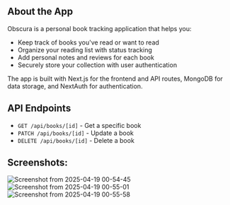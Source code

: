 ## About the App

Obscura is a personal book tracking application that helps you:

- Keep track of books you've read or want to read
- Organize your reading list with status tracking
- Add personal notes and reviews for each book
- Securely store your collection with user authentication

The app is built with Next.js for the frontend and API routes, MongoDB for data storage, and NextAuth for authentication.

## API Endpoints

- `GET /api/books/[id]` - Get a specific book
- `PATCH /api/books/[id]` - Update a book
- `DELETE /api/books/[id]` - Delete a book

## Screenshots:

![Screenshot from 2025-04-19 00-54-45](https://github.com/user-attachments/assets/6537ee9b-2007-4069-b1c6-c1379553b874)
![Screenshot from 2025-04-19 00-55-01](https://github.com/user-attachments/assets/a1f81049-88ab-4b2d-a0c6-0ee61b66ccda)
![Screenshot from 2025-04-19 00-55-58](https://github.com/user-attachments/assets/53367df0-3a3a-4b7f-94d8-f6e6957d6737)
